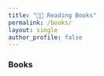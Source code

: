 ```yaml
---
title: "👨‍💻 Reading Books"
permalink: /books/
layout: single
author_profile: false
---
```


### Books
